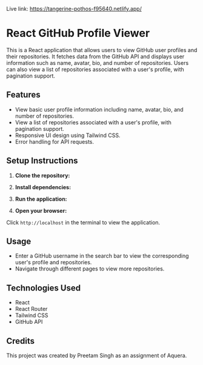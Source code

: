 Live link: https://tangerine-pothos-f95640.netlify.app/

# React GitHub Profile Viewer

This is a React application that allows users to view GitHub user profiles and their repositories. It fetches data from the GitHub API and displays user information such as name, avatar, bio, and number of repositories. Users can also view a list of repositories associated with a user's profile, with pagination support.

## Features

- View basic user profile information including name, avatar, bio, and number of repositories.
- View a list of repositories associated with a user's profile, with pagination support.
- Responsive UI design using Tailwind CSS.
- Error handling for API requests.

## Setup Instructions

1. **Clone the repository:**


2. **Install dependencies:**


3. **Run the application:**


4. **Open your browser:**

Click `http://localhost` in the terminal to view the application.

## Usage

- Enter a GitHub username in the search bar to view the corresponding user's profile and repositories.
- Navigate through different pages to view more repositories.

## Technologies Used

- React
- React Router
- Tailwind CSS
- GitHub API

## Credits

This project was created by Preetam Singh as an assignment of Aquera.

